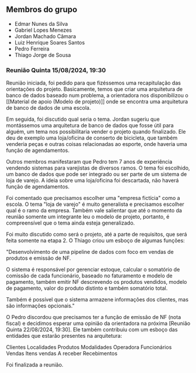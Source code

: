 ## Membros do grupo
* Edmar Nunes da Silva
* Gabriel Lopes Menezes
* Jordan Machado Câmara
* Luiz Henrique Soares Santos
* Pedro Ferreira
* Thiago Jorge de Sousa

### Reunião Quinta 15/08/2024, 19:30

Reunião iniciada, foi pedido para que fizéssemos uma recapitulação das orientações do projeto. Basicamente, temos que criar uma arquitetura de banco de dados baseado num problema, a orientadora nos disponibilizou o [[Material de apoio (Modelo de projeto)]] onde se encontra uma arquitetura de banco de dados de uma escola. 

Em seguida, foi discutido qual seria o tema. Jordan sugeriu que montássemos uma arquitetura de banco de dados que fosse útil para alguém, um tema nos possibilitaria vender o projeto quando finalizado. Ele deu de exemplo uma loja/oficina de conserto de bicicleta, que também venderia peças e outras coisas relacionadas ao esporte, onde haveria uma função de agendamentos. 

Outros membros manifestaram que Pedro tem 7 anos de experiência vendendo sistemas para varejistas de diversos ramos. O tema foi escolhido, um banco de dados que pode ser integrado ou ser parte de um sistema de loja de varejo. A ideia sobre uma loja/oficina foi descartada, não haverá função de agendamentos. 

Foi comentado que precisamos escolher uma "empresa fictícia" como a escola. O tema "loja de varejo" é muito generalista e precisamos escolher qual é o ramo da empresa. Também vale salientar que até o momento da reunião somente um integrante leu o modelo de projeto, portanto, é compreensível que o tema ainda esteja generalizado.

Foi muito discutido como será o projeto, até a parte de requisitos, que será feita somente na etapa 2. O Thiago criou um esboço de algumas funções:

"Desenvolvimento de uma pipeline de dados com foco em vendas de produtos e emissão de NF.

O sistema é responsável por gerenciar estoque, calcular o somatório de comissão de cada funcionário, baseado no faturamento e modelo de pagamento, também emitir NF descrevendo os produtos vendidos, modelo de pagamento, valor do produto distinto e também somatório total.

Também é possível que o sistema armazene informações dos clientes, mas são informações opcionais."

O Pedro discordou que precisamos ter a função de emissão de NF (nota fiscal) e decidimos esperar uma opinião da orientadora na próxima [Reunião Quinta 22/08/2024, 19:30]. Ele também contribuiu com um esboço das entidades que estarão presentes na arquitetura:

Clientes
Localidades
Produtos
Modalidades
Operadora
Funcionários
Vendas
Itens vendas
A receber
Recebimentos

Foi finalizada a reunião.


